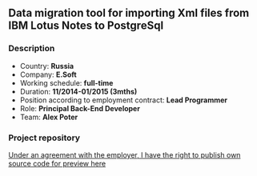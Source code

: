 ## Data migration tool for importing Xml files from IBM Lotus Notes to PostgreSql

### Description

* Country: **Russia**
* Company: **E.Soft**
* Working schedule: **full-time**
* Duration: **11/2014-01/2015 (3mths)**
* Position according to employment contract: **Lead Programmer**
* Role: **Principal Back-End Developer**
* Team: **Alex Poter**

### Project repository

[Under an agreement with the employer, I have the right to publish own source code for preview here](src)